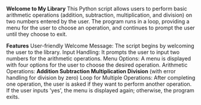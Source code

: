 **Welcome to My Library**
This Python script allows users to perform basic arithmetic operations (addition, subtraction, multiplication, and division) on two numbers entered by the user. The program runs in a loop, providing a menu for the user to choose an operation, and continues to prompt the user until they choose to exit.

**Features**
User-friendly Welcome Message: The script begins by welcoming the user to the library.
Input Handling: It prompts the user to input two numbers for the arithmetic operations.
Menu Options: A menu is displayed with four options for the user to choose the desired operation.
Arithmetic Operations:
**Addition
Subtraction
Multiplication
Division** (with error handling for division by zero)
Loop for Multiple Operations: After completing one operation, the user is asked if they want to perform another operation. If the user inputs 'yes', the menu is displayed again; otherwise, the program exits.
